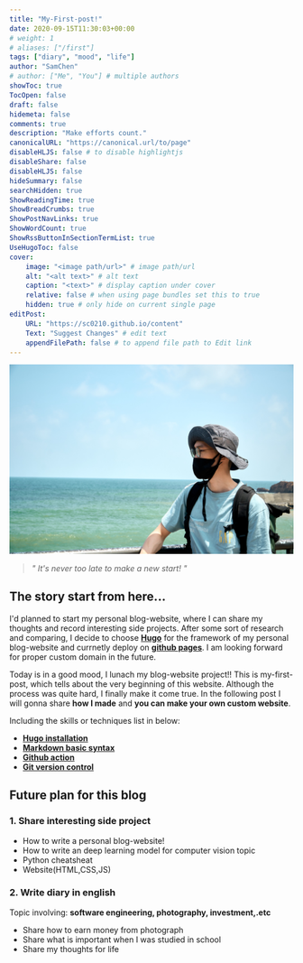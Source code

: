 ```yaml
---
title: "My-First-post!"
date: 2020-09-15T11:30:03+00:00
# weight: 1
# aliases: ["/first"]
tags: ["diary", "mood", "life"]
author: "SamChen"
# author: ["Me", "You"] # multiple authors
showToc: true
TocOpen: false
draft: false
hidemeta: false
comments: true
description: "Make efforts count."
canonicalURL: "https://canonical.url/to/page"
disableHLJS: false # to disable highlightjs
disableShare: false
disableHLJS: false
hideSummary: false
searchHidden: true
ShowReadingTime: true
ShowBreadCrumbs: true
ShowPostNavLinks: true
ShowWordCount: true
ShowRssButtonInSectionTermList: true
UseHugoToc: false
cover:
    image: "<image path/url>" # image path/url
    alt: "<alt text>" # alt text
    caption: "<text>" # display caption under cover
    relative: false # when using page bundles set this to true
    hidden: true # only hide on current single page
editPost:
    URL: "https://sc0210.github.io/content"
    Text: "Suggest Changes" # edit text
    appendFilePath: false # to append file path to Edit link
---
```

![image alt](images/test.jpg)
> *" It's never too late to make a new start! "* 

## The story start from here...
I'd planned to start my personal blog-website, where I can share my thoughts and record interesting side projects. After some sort of research and comparing, I decide to choose **[Hugo](https://gohugo.io/)** for the framework of my personal blog-website and currnetly deploy on **[github pages](https://pages.github.com/)**. I am looking forward for proper custom domain in the future.

Today is in a good mood, I lunach my blog-website project!! This is my-first-post, which tells about the very beginning of this website. Although the process was quite hard, I finally make it come true. In the following post I will gonna share **how I made** and **you can make your own custom website**.

Including the skills or techniques list in below:
- **[Hugo installation](https://gohugo.io/)**
- **[Markdown basic syntax](https://www.markdownguide.org/basic-syntax/)**
- **[Github action](https://github.com/features/actions)**
- **[Git version control](https://git-scm.com/)**

## Future plan for this blog 

### 1. Share interesting side project
- How to write a personal blog-website!
- How to write an deep learning model for computer vision topic
- Python cheatsheat
- Website(HTML,CSS,JS)

### 2. Write diary in english
Topic involving: **software engineering, photography, investment,.etc**
- Share how to earn money from photograph
- Share what is important when I was studied in school
- Share my thoughts for life
